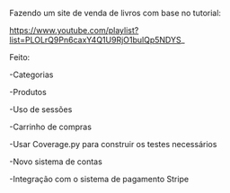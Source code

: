 Fazendo um site de venda de livros com base no tutorial:

https://www.youtube.com/playlist?list=PLOLrQ9Pn6caxY4Q1U9RjO1bulQp5NDYS_

Feito:

-Categorias

-Produtos

-Uso de sessões

-Carrinho de compras

-Usar Coverage.py para construir os testes necessários 

-Novo sistema de contas

-Integração com o sistema de pagamento Stripe
